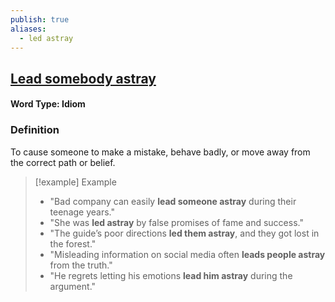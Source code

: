 ```yaml
---
publish: true
aliases:
  - led astray
---
```

## [Lead somebody astray](https://www.collinsdictionary.com/dictionary/english/to-lead-someone-astray)

#### Word Type: Idiom

### Definition
To cause someone to make a mistake, behave badly, or move away from the correct path or belief.

> [!example] Example
> 
> - "Bad company can easily **lead someone astray** during their teenage years."
> - "She was **led astray** by false promises of fame and success."
> - "The guide’s poor directions **led them astray**, and they got lost in the forest."
> - "Misleading information on social media often **leads people astray** from the truth."
> - "He regrets letting his emotions **lead him astray** during the argument."
